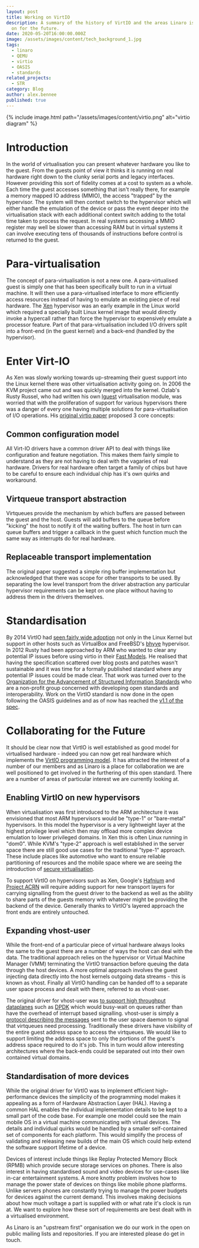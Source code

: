 ```yaml
---
layout: post
title: Working on VirtIO
description: A summary of the history of VirtIO and the areas Linaro is working
  on for the future.
date: 2020-05-20T16:00:00.000Z
image: /assets/images/content/tech_background_1.jpg
tags:
  - linaro
  - QEMU
  - virtio
  - OASIS
  - standards
related_projects:
  - STR
category: Blog
author: alex.bennee
published: true
---
```


{% include image.html path="/assets/images/content/virtio.png" alt="virtio diagram" %}

# Introduction

In the world of virtualisation you can present whatever hardware you
like to the guest. From the guests point of view it thinks it is
running on real hardware right down to the clunky serial ports and
legacy interfaces. However providing this sort of fidelity comes at a
cost to system as a whole. Each time the guest accesses something that
isn't really there, for example a memory mapped IO address (MMIO), the
access "trapped" by the hypervisor. The system will then context
switch to the hypervisor which will either handle the emulation of the
device or pass the event deeper into the virtualisation stack with
each additional context switch adding to the total time taken to
process the request. In real systems accessing a MMIO register may
well be slower than accessing RAM but in virtual systems it can
involve executing tens of thousands of instructions before control is
returned to the guest.

# Para-virtualisation

The concept of para-virtualisation is not a new one. A
para-virtualised guest is simply one that has been specifically built
to run in a virtual machine. It will then use a para-virtualised
interface to more efficiently access resources instead of having to
emulate an existing piece of real hardware. The [Xen](https://xenproject.org/) hypervisor was an
early example in the Linux world which required a specially built
Linux kernel image that would directly invoke a hypercall rather than
force the hypervisor to expensively emulate a processor feature. Part
of that para-virtualisation included I/O drivers split into a
front-end (in the guest kernel) and a back-end (handled by the
hypervisor).

# Enter Virt-IO

As Xen was slowly working towards up-streaming their guest support
into the Linux kernel there was other virtualisation activity going
on. In 2006 the KVM project came out and was quickly merged into the
kernel. Ozlab's Rusty Russel, who had written his own [lguest](http://lguest.ozlabs.org/)
virtualisation module, was worried that with the proliferation of
support for various hypervisors there was a danger of every one having
multiple solutions for para-virtualisation of I/O operations. His
[original virtio paper](https://ozlabs.org/~rusty/virtio-spec/virtio-paper.pdf) proposed 3 core concepts:

## Common configuration model

All Virt-IO drivers have a common driver API to deal with things like
configuration and feature negotiation. This makes them fairly
simple to understand as they are not having to deal with the vagaries
of real hardware. Drivers for real hardware often target a family of
chips but have to be careful to ensure each individual chip has it's
own quirks and workaround.

## Virtqueue transport abstraction

Virtqueues provide the mechanism by which buffers are passed between
the guest and the host. Guests will add buffers to the queue before
"kicking" the host to notify it of the waiting buffers. The host in
turn can queue buffers and trigger a callback in the guest which
function much the same way as interrupts do for real hardware.

## Replaceable transport implementation

The original paper suggested a simple ring buffer implementation but
acknowledged that there was scope for other transports to be used. By
separating the low level transport from the driver abstraction any
particular hypervisor requirements can be kept on one place without
having to address them in the drivers themselves.

# Standardisation

By 2014 VirtIO had [seen fairly wide adoption](https://lwn.net/Articles/580186/) not only in the Linux
Kernel but support in other hosts such as VirtualBox and FreeBSD's
[bhyve](https://wiki.freebsd.org/bhyve) hypervisor. In 2012 Rusty had been approached by ARM who wanted
to clear any potential IP issues before using virtio in their [Fast
Models](https://developer.arm.com/tools-and-software/simulation-models/fast-models). He realised that having the specification scattered over blog
posts and patches wasn't sustainable and it was time for a formally
published standard where any potential IP issues could be made clear.
That work was turned over to the [Organization for the Advancement of
Structured Information Standards](https://www.oasis-open.org/) who are a non-profit group concerned
with developing open standards and interoperability. Work on the
VirtIO standard is now done in the open following the OASIS guidelines
and as of now has reached the [v1.1 of the spec](https://docs.oasis-open.org/virtio/virtio/v1.1/virtio-v1.1.html).

# Collaborating for the Future

It should be clear now that VirtIO is well established as good model
for virtualised hardware - indeed you can now get real hardware which
implements the [VirtIO programming model](https://kvmforum2019.sched.com/event/TmxF/virtio-without-the-virt-towards-implementations-in-hardware-michael-tsirkin-red-hat). It has attracted the interest
of a number of our members and as Linaro is a place for collaboration
we are well positioned to get involved in the furthering of this open
standard. There are a number of areas of particular interest we are
currently looking at.

## Enabling VirtIO on new hypervisors

When virtualisation was first introduced to the ARM architecture it
was envisioned that most ARM hypervisors would be "type-1" or
"bare-metal" hypervisors. In this model the hypervisor is a very
lightweight layer at the highest privilege level which then may
offload more complex device emulation to lower privileged domains. In
Xen this is often Linux running in "dom0". While KVM's "type-2"
approach is well established in the server space there are still good
use cases for the traditional "type-1" approach. These include places
like automotive who want to ensure reliable partitioning of resources
and the mobile space where we are seeing the introduction of [secure
virtualisation](https://developer.arm.com/architectures/learn-the-architecture/armv8-a-virtualization/secure-virtualization).

To support VirtIO on hypervisors such as Xen, Google's [Hafnium](https://opensource.google/projects/hafnium) and
[Project ACRN](https://projectacrn.github.io/latest/introduction/) will require adding support for new transport layers for
carrying signalling from the guest driver to the backend as well as
the ability to share parts of the guests memory with whatever might be
providing the backend of the device. Generally thanks to VirtIO's
layered approach the front ends are entirely untouched.

## Expanding vhost-user

While the front-end of a particular piece of virtual hardware always
looks the same to the guest there are a number of ways the host can
deal with the data. The traditional approach relies on the hypervisor
or Virtual Machine Manager (VMM) terminating the VirtIO transaction
before queuing the data through the host devices. A more optimal
approach involves the guest injecting data directly into the host
kernels outgoing data streams - this is known as vhost. Finally all
VirtIO handling can be handed off to a separate user space process and
dealt with there, referred to as vhost-user.

The original driver for vhost-user was [to support high throughput
dataplanes](https://www.redhat.com/en/blog/how-vhost-user-came-being-virtio-networking-and-dpdk) such as [DPDK](https://www.dpdk.org/) which would busy-wait on queues rather than
have the overhead of interrupt based signalling. vhost-user is simply
a [protocol describing the messages](https://qemu.readthedocs.io/en/latest/interop/vhost-user.html) sent to the user space daemon to
signal that virtqueues need processing. Traditionally these drivers
have visibility of the entire guest address space to access the
virtqueues. We would like to support limiting the address space to
only the portions of the guest's address space required to do it's job.
This in turn would allow interesting architectures where the back-ends
could be separated out into their own contained virtual domains.

## Standardisation of more devices

While the original driver for VirtIO was to implement efficient
high-performance devices the simplicity of the programming model makes
it appealing as a form of Hardware Abstraction Layer (HAL). Having a
common HAL enables the individual implementation details to be kept to
a small part of the code base. For example one model could see the
main mobile OS in a virtual machine communicating with virtual
devices. The details and individual quirks would be handled by a
smaller self-contained set of components for each platform. This would
simplify the process of validating and releasing new builds of the
main OS which could help extend the software support lifetime of a
device.

Devices of interest include things like Replay Protected Memory Block
(RPMB) which provide secure storage services on phones. There is also
interest in having standardised sound and video devices for use-cases
like in-car entertainment systems. A more knotty problem involves how
to manage the power state of devices on things like mobile phone
platforms. Unlike servers phones are constantly trying to manage the
power budgets for devices against the current demand. This involves
making decisions about how much voltage a part is supplied with or
what rate it's clock is run at. We want to explore how these sort of
requirements are best dealt with in a virtualised environment.

As Linaro is an "upstream first" organisation we do our work in the
open on public mailing lists and repositories. If you are interested
please do get in touch.
